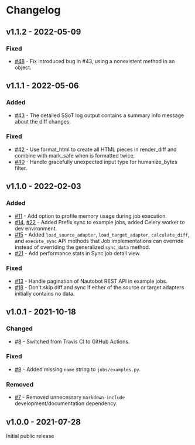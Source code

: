 # Changelog

## v1.1.2 - 2022-05-09

### Fixed

- [#48](https://github.com/nautobot/nautobot-plugin-ssot/pull/48) - Fix introduced bug in #43, using a nonexistent method in an object.

## v1.1.1 - 2022-05-06

### Added

- [#43](https://github.com/nautobot/nautobot-plugin-ssot/pull/43) - The detailed SSoT log output contains a summary info message about the diff changes.

### Fixed

- [#42](https://github.com/nautobot/nautobot-plugin-ssot/pull/42) - Use format_html to create all HTML pieces in render_diff and combine with mark_safe when is formatted twice.
- [#40](https://github.com/nautobot/nautobot-plugin-ssot/pull/40) - Handle gracefully unexpected input type for humanize_bytes filter.

## v1.1.0 - 2022-02-03

### Added

- [#11](https://github.com/nautobot/nautobot-plugin-ssot/issues/11) - Add option to profile memory usage during job execution.
- [#14](https://github.com/nautobot/nautobot-plugin-ssot/pull/14), [#22](https://github.com/nautobot/nautobot-plugin-ssot/pull/22) - Added Prefix sync to example jobs, added Celery worker to dev environment.
- [#15](https://github.com/nautobot/nautobot-plugin-ssot/pull/15) - Added `load_source_adapter`, `load_target_adapter`, `calculate_diff`, and `execute_sync` API methods that Job implementations can override instead of overriding the generalized `sync_data` method.
- [#21](https://github.com/nautobot/nautobot-plugin-ssot/pull/21) - Add performance stats in Sync job detail view.

### Fixed

- [#13](https://github.com/nautobot/nautobot-plugin-ssot/issues/13) - Handle pagination of Nautobot REST API in example jobs.
- [#18](https://github.com/nautobot/nautobot-plugin-ssot/pull/18) - Don't skip diff and sync if either of the source or target adapters initially contains no data.

## v1.0.1 - 2021-10-18

### Changed

- [#8](https://github.com/nautobot/nautobot-plugin-ssot/pull/8) - Switched from Travis CI to GitHub Actions.

### Fixed

- [#9](https://github.com/nautobot/nautobot-plugin-ssot/pull/9) - Added missing `name` string to `jobs/examples.py`.

### Removed

- [#7](https://github.com/nautobot/nautobot-plugin-ssot/pull/7) - Removed unnecessary `markdown-include` development/documentation dependency.

## v1.0.0 - 2021-07-28

Initial public release
